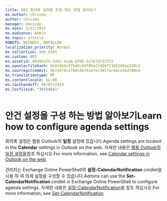 ```yaml
---
title: 603 회의록 설정을 조정 하는 방법 알아보기
ms.author: chrisda
author: chrisda
manager: dansimp
ms.date: 3/23/2018
ms.audience: Admin
ms.topic: article
ROBOTS: NOINDEX, NOFOLLOW
localization_priority: Normal
ms.collection: Adm_O365
ms.custom: 603
ms.assetid: d9d92a75-2ddc-41eb-b705-b2767d733f22
ms.openlocfilehash: bb9c8b8c97b40cb9f85e27d58f21b52d0ae220c2
ms.sourcegitcommit: 4b7e478ce700c0b781efec3857ac4dce5bdf00c6
ms.translationtype: MT
ms.contentlocale: ko-KR
ms.lasthandoff: 06/07/2019
ms.locfileid: "34754641"
---
```

# <a name="learn-how-to-configure-agenda-settings"></a><span data-ttu-id="25dce-102">안건 설정을 구성 하는 방법 알아보기</span><span class="sxs-lookup"><span data-stu-id="25dce-102">Learn how to configure agenda settings</span></span>

<span data-ttu-id="25dce-103">회의록 설정은 웹용 Outlook의 **일정** 설정에 있습니다.</span><span class="sxs-lookup"><span data-stu-id="25dce-103">Agenda settings are located in the **Calendar** settings in Outlook on the web.</span></span> <span data-ttu-id="25dce-104">자세한 내용은 [웹용 Outlook의 일정 설정을](https://support.office.com/article/12cba5a4-4f95-4d00-bfc3-b694aa67ac8f)참조 하십시오.</span><span class="sxs-lookup"><span data-stu-id="25dce-104">For more information, see [Calendar settings in Outlook on the web](https://support.office.com/article/12cba5a4-4f95-4d00-bfc3-b694aa67ac8f).</span></span>

<span data-ttu-id="25dce-105">관리자는 Exchange Online PowerShell의 **설정-CalendarNotification** cmdlet을 사용 하 여 의제 설정을 구성할 수 있습니다.</span><span class="sxs-lookup"><span data-stu-id="25dce-105">Admins can use the **Set-CalendarNotification** cmdlet in Exchange Online PowerShell to configure agenda settings.</span></span> <span data-ttu-id="25dce-106">자세한 내용은 [설정-CalendarNotification](https://technet.microsoft.com/library/dd351284)을 참조 하십시오.</span><span class="sxs-lookup"><span data-stu-id="25dce-106">For more information, see [Set-CalendarNotification](https://technet.microsoft.com/library/dd351284).</span></span>
